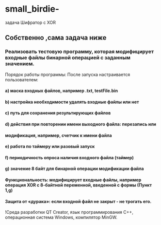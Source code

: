 # small_birdie-
задача Шифратор с XOR 
## Собственно ,сама задача ниже 
### Реализовать тестовую программу, которая модифицирует входные файлы бинарной операцией с заданным значением.

Порядок работы программы:
После запуска настраивается пользователем:
#### а) маска входных файлов, например .txt, testFile.bin
#### b) настройка необходимости удалять входные файлы или нет
#### c) путь для сохранения результирующих файлов
#### d) действия при повторении имени выходного файла: перезапись или
#### модификация, например, счетчик к имени файла
#### e) работа по таймеру или разовый запуск
#### f) периодичность опроса наличия входного файла (таймер)
#### g) значение 8 байт для бинарной операции модификации файла
#### Функциональность: модифицирует входные файлы, например операция XOR с 8-байтной переменной, введенной с формы (Пункт 1,g)
#### Защита от «дурака»: если входной файл не закрыт - не трогать его.

!Среда разработки QT Creator, язык программирования С++, операционная система Windows, компилятор MinGW.

